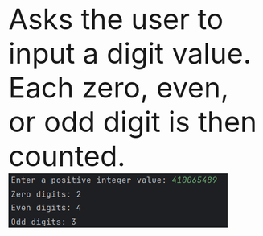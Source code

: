 <br><span style="font-size:4em;">Asks the user to input a digit value. Each zero, even, or odd digit is then counted.</span> </br>
<img src="Output.png">